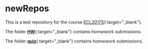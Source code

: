 # newRepos
This is a test repository for the course [ECL2017S](http://www.shahmoradi.org/ECL2017S/){:target="_blank"}.  

The folder [**HW**](./HW/){:target="_blank"} contains homwwork submissions.  

The folder [**quiz**](./quiz/){:target="_blank"} contains homwwork submissions.

